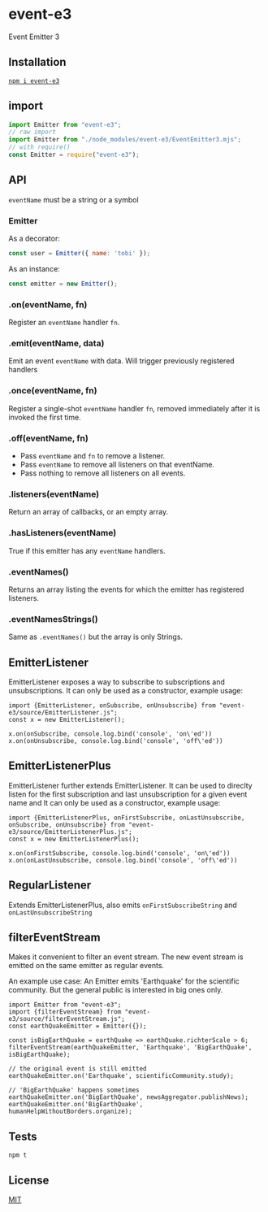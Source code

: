 # event-e3

Event Emitter 3

## Installation

[`npm i event-e3`](https://www.npmjs.com/package/event-e3)

## import

```js
import Emitter from "event-e3";
// raw import
import Emitter from "./node_modules/event-e3/EventEmitter3.mjs";
// with require()
const Emitter = require("event-e3");
```

## API

`eventName` must be a string or a symbol

### Emitter

As a decorator:

```js
const user = Emitter({ name: 'tobi' });
```

As an instance:

```js
const emitter = new Emitter();
```


### .on(eventName, fn)

Register an `eventName` handler `fn`.

### .emit(eventName, data)

Emit an event `eventName` with data. Will trigger previously registered handlers

### .once(eventName, fn)

Register a single-shot `eventName` handler `fn`, removed immediately after it is invoked the first time.

### .off(eventName, fn)

  * Pass `eventName` and `fn` to remove a listener.
  * Pass `eventName` to remove all listeners on that eventName.
  * Pass nothing to remove all listeners on all events.

### .listeners(eventName)

Return an array of callbacks, or an empty array.

### .hasListeners(eventName)

True if this emitter has any `eventName` handlers.

### .eventNames()

Returns an array listing the events for which the emitter has registered listeners.

### .eventNamesStrings()

Same as `.eventNames()` but the array is only Strings.


## EmitterListener

EmitterListener exposes a way to subscribe to subscriptions and unsubscriptions. It can only be used as a constructor, example usage:

```
import {EmitterListener, onSubscribe, onUnsubscribe} from "event-e3/source/EmitterListener.js";
const x = new EmitterListener(); 

x.on(onSubscribe, console.log.bind('console', 'on\'ed'))
x.on(onUnsubscribe, console.log.bind('console', 'off\'ed')) 
```


## EmitterListenerPlus

EmitterListener further extends EmitterListener. It can be used to direclty listen for the first subscription and last unsubscription for a given event name and  It can only be used as a constructor, example usage:

```
import {EmitterListenerPlus, onFirstSubscribe, onLastUnsubscribe, onSubscribe, onUnsubscribe} from "event-e3/source/EmitterListenerPlus.js";
const x = new EmitterListenerPlus(); 

x.on(onFirstSubscribe, console.log.bind('console', 'on\'ed'))
x.on(onLastUnsubscribe, console.log.bind('console', 'off\'ed')) 
```

## RegularListener

Extends EmitterListenerPlus, also emits `onFirstSubscribeString` and `onLastUnsubscribeString`

## filterEventStream

Makes it convenient to filter an event stream. The new event stream is emitted on the same emitter as regular events.

An example use case: An Emitter emits 'Earthquake' for the scientific community. But the general public is interested in big ones only.

```
import Emitter from "event-e3";
import {filterEventStream} from "event-e3/source/filterEventStream.js";
const earthQuakeEmitter = Emitter({});

const isBigEarthQuake = earthQuake => earthQuake.richterScale > 6;
filterEventStream(earthQuakeEmitter, 'Earthquake', 'BigEarthQuake', isBigEarthQuake);

// the original event is still emitted
earthQuakeEmitter.on('Earthquake', scientificCommunity.study);

// 'BigEarthQuake' happens sometimes
earthQuakeEmitter.on('BigEarthQuake', newsAggregator.publishNews);
earthQuakeEmitter.on('BigEarthQuake', humanHelpWithoutBorders.organize);
```

## Tests

`npm t`

## License

[MIT](./LICENSE)
